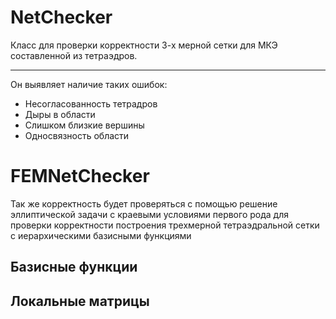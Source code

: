 # NetChecker

Класс для проверки корректности 3-х мерной сетки для МКЭ составленной из тетраэдров. 

---

Он выявляет наличие таких ошибок:

* Несогласованность тетрадров 
* Дыры в области
* Слишком близкие вершины
* Односвязность области

# FEMNetChecker
Так же корректность будет проверяться с помощью решение эллиптической задачи с краевыми условиями первого рода для проверки корректности построения трехмерной тетраэдральной сетки с иерархическими базисными функциями

## Базисные функции

## Локальные матрицы
